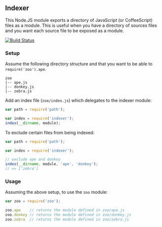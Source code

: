 ## Indexer

This Node.JS module exports a directory of JavaScript (or CoffeeScript) files as a module. This is useful when you have
a directory of sources files and you want each source file to be exposed as a module.

[![Build Status](https://travis-ci.org/activeprospect/indexer.svg)](https://travis-ci.org/activeprospect/indexer)

### Setup


Assume the following directory structure and that you want to be able to `require('zoo').ape`.

```
zoo
|-- ape.js
|-- donkey.js
|-- zebra.js
```

Add an index file (`zoo/index.js`) which delegates to the indexer module:

```javascript
var path = require('path');

var index = require('indexer');
index(__dirname, module);
```

To exclude certain files from being indexed:

```javascript
var path = require('path');

var index = require('indexer');

// exclude ape and donkey
index(__dirname, module, 'ape', 'donkey');
// => ['zebra']
```


### Usage

Assuming the above setup, to use the `zoo` module:

```javascript
var zoo = require('zoo');

zoo.ape    // returns the module defined in zoo/ape.js
zoo.donkey // returns the module defined in zoo/donkey.js
zoo.zebra  // returns the module defined in zoo/zebra.js
```



